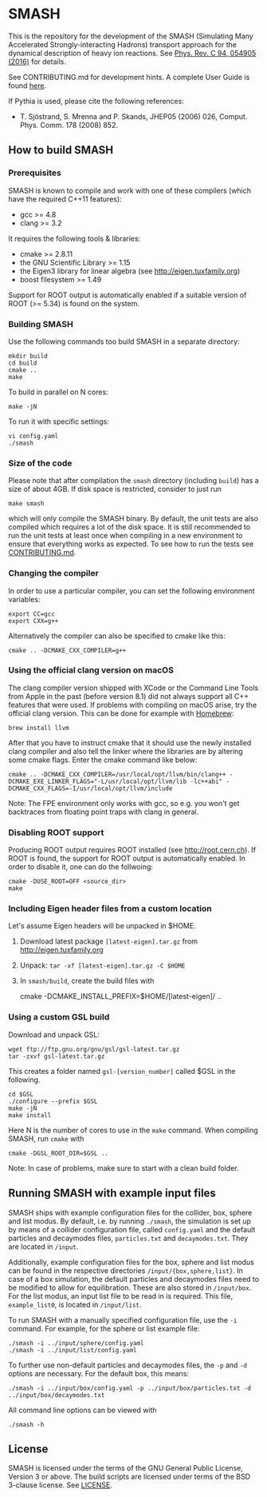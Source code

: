 # SMASH

This is the repository for the development of the SMASH (Simulating Many
Accelerated Strongly-interacting Hadrons) transport approach for the dynamical
description of heavy ion reactions. See [Phys. Rev. C 94, 054905
(2016)](https://arxiv.org/abs/1606.06642) for details.

See CONTRIBUTING.md for development hints. A complete User Guide is found
[here](https://fias.uni-frankfurt.de/~smash/extra/user/).

If Pythia is used, please cite the following references:

* T. Sjöstrand, S. Mrenna and P. Skands, JHEP05 (2006) 026,
  Comput. Phys. Comm. 178 (2008) 852.

## How to build SMASH

### Prerequisites

SMASH is known to compile and work with one of these compilers (which have the
required C++11 features):
- gcc >= 4.8
- clang >= 3.2

It requires the following tools & libraries:
- cmake >= 2.8.11
- the GNU Scientific Library >= 1.15
- the Eigen3 library for linear algebra (see http://eigen.tuxfamily.org)
- boost filesystem >= 1.49

Support for ROOT output is automatically enabled if a suitable version of ROOT
(>= 5.34) is found on the system.


### Building SMASH

Use the following commands too build SMASH in a separate directory:

    mkdir build
    cd build
    cmake ..
    make

To build in parallel on N cores:

    make -jN

To run it with specific settings:

    vi config.yaml
    ./smash


### Size of the code

Please note that after compilation the `smash` directory (including `build`)
has a size of about 4GB. If disk space is restricted, consider to just run

    make smash

which will only compile the SMASH binary. By default, the unit tests are also
compiled which requires a lot of the disk space. It is still recommended to run
the unit tests at least once when compiling in a new environment to ensure that
everything works as expected. To see how to run the tests see
[CONTRIBUTING.md](CONTRIBUTING.md).


### Changing the compiler

In order to use a particular compiler, you can set the following environment
variables:

    export CC=gcc
    export CXX=g++

Alternatively the compiler can also be specified to cmake like this:

    cmake .. -DCMAKE_CXX_COMPILER=g++


### Using the official clang version on macOS

The clang compiler version shipped with XCode or the Command Line Tools from
Apple in the past (before version 8.1) did not always support all C++ features
that were used. If problems with compiling on macOS arise, try the official
clang version. This can be done for example with [Homebrew](http://brew.sh):

    brew install llvm

After that you have to instruct cmake that it should use the newly installed
clang compiler and also tell the linker where the libraries are by altering some
cmake flags. Enter the cmake command like below:

    cmake .. -DCMAKE_CXX_COMPILER=/usr/local/opt/llvm/bin/clang++ -DCMAKE_EXE_LINKER_FLAGS="-L/usr/local/opt/llvm/lib -lc++abi" -DCMAKE_CXX_FLAGS=-I/usr/local/opt/llvm/include

Note: The FPE environment only works with gcc, so e.g. you won't get backtraces
from floating point traps with clang in general.


### Disabling ROOT support

Producing ROOT output requires ROOT installed (see http://root.cern.ch).
If ROOT is found, the support for ROOT output is automatically enabled.
In order to disable it, one can do the follwoing:

    cmake -DUSE_ROOT=OFF <source_dir>
    make


### Including Eigen header files from a custom location

Let's assume Eigen headers will be unpacked in $HOME.

1. Download latest package `[latest-eigen].tar.gz` from http://eigen.tuxfamily.org
2. Unpack: `tar -xf [latest-eigen].tar.gz -C $HOME`
3. In `smash/build`, create the build files with

    cmake -DCMAKE_INSTALL_PREFIX=$HOME/[latest-eigen]/ ..


### Using a custom GSL build

Download and unpack GSL:

    wget ftp://ftp.gnu.org/gnu/gsl/gsl-latest.tar.gz
    tar -zxvf gsl-latest.tar.gz

This creates a folder named `gsl-[version_number]` called $GSL in the following.

    cd $GSL
    ./configure --prefix $GSL
    make -jN
    make install

Here N is the number of cores to use in the `make` command. When compiling
SMASH, run `cmake` with

    cmake -DGSL_ROOT_DIR=$GSL ..

Note: In case of problems, make sure to start with a clean build folder.


## Running SMASH with example input files

SMASH ships with example configuration files for the collider, box, sphere and
list modus. By default, i.e. by running `./smash`, the simulation is set up by
means of a collider configuration file, called `config.yaml` and the default
particles and decaymodes files, `particles.txt` and `decaymodes.txt`. They are
located in `/input`.

Additionally, example configuration files for the box, sphere and list modus can
be found in the respective directories `/input/{box,sphere,list}`. In case of a
box simulation, the default particles and decaymodes files need to be modified
to allow for equilibration. These are also stored in `/input/box`. For the list
modus, an input list file to be read in is required. This file, `example_list0`,
is located in `/input/list`.

To run SMASH with a manually specified configuration file, use the `-i` command.
For example, for the sphere or list example file:

    ./smash -i ../input/sphere/config.yaml
    ./smash -i ../input/list/config.yaml

To further use non-default particles and decaymodes files, the `-p`
and `-d` options are necessary. For the default box, this means:

    ./smash -i ../input/box/config.yaml -p ../input/box/particles.txt -d ../input/box/decaymodes.txt

All command line options can be viewed with

    ./smash -h

## License

SMASH is licensed under the terms of the GNU General Public License, Version 3
or above. The build scripts are licensed under terms of the BSD 3-clause
license. See [LICENSE](LICENSE).
